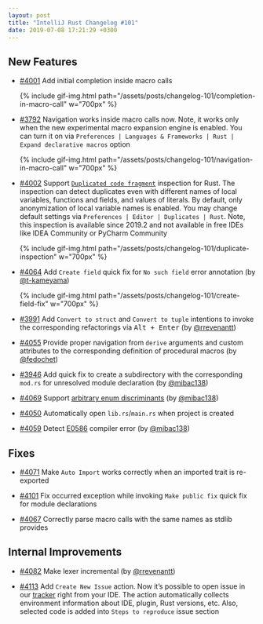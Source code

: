 ```yaml
---
layout: post
title: "IntelliJ Rust Changelog #101"
date: 2019-07-08 17:21:29 +0300
---
```



## New Features

* [#4001] Add initial completion inside macro calls

  {% include gif-img.html path="/assets/posts/changelog-101/completion-in-macro-call" w="700px" %}

* [#3792] Navigation works inside macro calls now.
Note, it works only when the new experimental macro expansion engine is enabled.
You can turn it on via `Preferences | Languages & Frameworks | Rust | Expand declarative macros` option

  {% include gif-img.html path="/assets/posts/changelog-101/navigation-in-macro-call" w="700px" %}

* [#4002] Support [`Duplicated code fragment`](https://www.jetbrains.com/help/idea/analyzing-duplicates.html#dup) inspection for Rust.
The inspection can detect duplicates even with different names of local variables, functions and fields, and values of literals.
By default, only anonymization of local variable names is enabled.
You may change default settings via `Preferences | Editor | Duplicates | Rust`.
Note, this inspection is available since 2019.2 and not available in free IDEs like IDEA Community or PyCharm Community

  {% include gif-img.html path="/assets/posts/changelog-101/duplicate-inspection" w="700px" %}

* [#4064] Add `Create field` quick fix for `No such field` error annotation (by [@t-kameyama])

  {% include gif-img.html path="/assets/posts/changelog-101/create-field-fix" w="700px" %}

* [#3991] Add `Convert to struct` and `Convert to tuple` intentions to invoke the corresponding refactorings via <kbd>Alt + Enter</kbd> (by [@rrevenantt])

* [#4055] Provide proper navigation from `derive` arguments and custom attributes to the corresponding definition of procedural macros (by [@fedochet])

* [#3946] Add quick fix to create a subdirectory with the corresponding `mod.rs` for unresolved module declaration (by [@mibac138])

* [#4069] Support [arbitrary enum discriminants](https://github.com/rust-lang/rfcs/blob/master/text/2363-arbitrary-enum-discriminant.md) (by [@mibac138])

* [#4050] Automatically open `lib.rs`/`main.rs` when project is created

* [#4059] Detect [E0586](https://doc.rust-lang.org/error-index.html#E0586) compiler error (by [@mibac138])

## Fixes

* [#4071] Make `Auto Import` works correctly when an imported trait is re-exported

* [#4101] Fix occurred exception while invoking `Make public fix` quick fix for module declarations

* [#4067] Correctly parse macro calls with the same names as stdlib provides

## Internal Improvements

* [#4082] Make lexer incremental (by [@rrevenantt])

* [#4113] Add `Create New Issue` action. Now it’s possible to open issue in our [tracker](https://github.com/intellij-rust/intellij-rust/issues/new) right from your IDE.
The action automatically collects environment information about IDE, plugin, Rust versions, etc.
Also, selected code is added into `Steps to reproduce` issue section



[@fedochet]: https://github.com/fedochet
[@mibac138]: https://github.com/mibac138
[@rrevenantt]: https://github.com/rrevenantt
[@t-kameyama]: https://github.com/t-kameyama


[#3792]: https://github.com/intellij-rust/intellij-rust/pull/3792
[#3946]: https://github.com/intellij-rust/intellij-rust/pull/3946
[#3991]: https://github.com/intellij-rust/intellij-rust/pull/3991
[#4001]: https://github.com/intellij-rust/intellij-rust/pull/4001
[#4002]: https://github.com/intellij-rust/intellij-rust/pull/4002
[#4050]: https://github.com/intellij-rust/intellij-rust/pull/4050
[#4055]: https://github.com/intellij-rust/intellij-rust/pull/4055
[#4059]: https://github.com/intellij-rust/intellij-rust/pull/4059
[#4064]: https://github.com/intellij-rust/intellij-rust/pull/4064
[#4067]: https://github.com/intellij-rust/intellij-rust/pull/4067
[#4069]: https://github.com/intellij-rust/intellij-rust/pull/4069
[#4071]: https://github.com/intellij-rust/intellij-rust/pull/4071
[#4082]: https://github.com/intellij-rust/intellij-rust/pull/4082
[#4101]: https://github.com/intellij-rust/intellij-rust/pull/4101
[#4113]: https://github.com/intellij-rust/intellij-rust/pull/4113